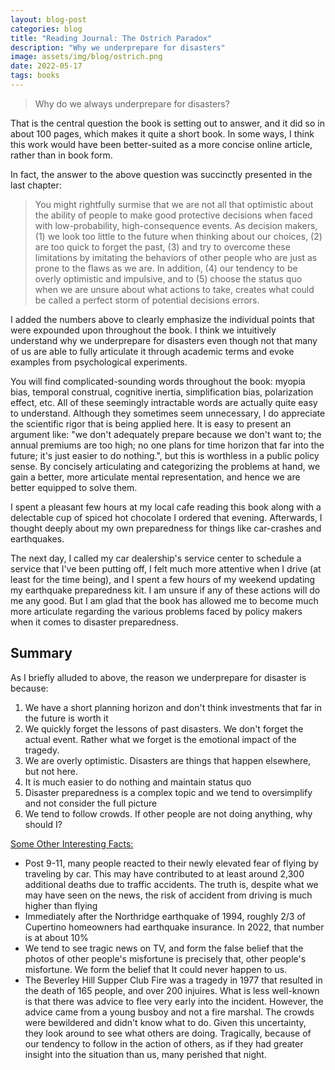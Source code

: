 ```yaml
---
layout: blog-post
categories: blog
title: "Reading Journal: The Ostrich Paradox"
description: "Why we underprepare for disasters"
image: assets/img/blog/ostrich.png
date: 2022-05-17
tags: books
---
```


> Why do we always underprepare for disasters? 

That is the central question the book is setting out to answer, and it did so in about 100 pages, which makes it quite a short book. In some ways, I think this work would have been better-suited as a more concise online article, rather than in book form. 

In fact, the answer to the above question was succinctly presented in the last chapter:

> You might rightfully surmise that we are not all that optimistic about the ability of people to make good protective decisions when faced with low-probability, high-consequence events. As decision makers, (1) we look too little to the future when thinking about our choices, (2) are too quick to forget the past, (3) and try to overcome these limitations by imitating the behaviors of other people who are just as prone to the flaws as we are. In addition, (4) our tendency to be overly optimistic and impulsive, and to (5) choose the status quo when we are unsure about what actions to take, creates what could be called a perfect storm of potential decisions errors. 

I added the numbers above to clearly emphasize the individual points that were expounded upon throughout the book. I think we intuitively understand why we underprepare for disasters even though not that many of us are able to fully articulate it through academic terms and evoke examples from psychological experiments. 

You will find complicated-sounding words throughout the book: myopia bias, temporal construal, cognitive inertia, simplification bias, polarization effect, etc. All of these seemingly intractable words are actually quite easy to understand. Although they sometimes seem unnecessary, I do appreciate the scientific rigor that is being applied here. It is easy to present an argument like: "we don't adequately prepare because we don't want to; the annual premiums are too high; no one plans for time horizon that far into the future; it's just easier to do nothing.", but this is worthless in a public policy sense. By concisely articulating and categorizing the problems at hand, we gain a better, more articulate mental representation, and hence we are better equipped to solve them.

I spent a pleasant few hours at my local cafe reading this book along with a delectable cup of spiced hot chocolate I ordered that evening. Afterwards, I thought deeply about my own preparedness for things like car-crashes and earthquakes. 

The next day, I called my car dealership's service center to schedule a service that I've been putting off, I felt much more attentive when I drive (at least for the time being), and I spent a few hours of my weekend updating my earthquake preparedness kit. I am unsure if any of these actions will do me any good. But I am glad that the book has allowed me to become much more articulate regarding the various problems faced by policy makers when it comes to disaster preparedness.

## Summary

As I briefly alluded to above, the reason we underprepare for disaster is because:

1. We have a short planning horizon and don't think investments that far in the future is worth it
2. We quickly forget the lessons of past disasters. We don't forget the actual event. Rather what we forget is the emotional impact of the tragedy.
3. We are overly optimistic. Disasters are things that happen elsewhere, but not here.
4. It is much easier to do nothing and maintain status quo
5. Disaster preparedness is a complex topic and we tend to oversimplify and not consider the full picture
6. We tend to follow crowds. If other people are not doing anything, why should I?

<u>Some Other Interesting Facts:</u>

* Post 9-11, many people reacted to their newly elevated fear of flying by traveling by car. This may have contributed to at least around 2,300 additional deaths due to traffic accidents. The truth is, despite what we may have seen on the news, the risk of accident from driving is much higher than flying
* Immediately after the Northridge earthquake of 1994, roughly 2/3 of Cupertino homeowners had earthquake insurance. In 2022, that number is at about 10%
* We tend to see tragic news on TV, and form the false belief that the photos of other people's misfortune is precisely that, other people's misfortune. We form the belief that It could never happen to us.
* The Beverley Hill Supper Club Fire was a tragedy in 1977 that resulted in the death of 165 people, and over 200 injuires. What is less well-known is that there was advice to flee very early into the incident. However, the advice came from a young busboy and not a fire marshal. The crowds were bewildered and didn't know what to do. Given this uncertainty, they look around to see what others are doing. Tragically, because of our tendency to follow in the action of others, as if they had greater insight into the situation than us, many perished that night.